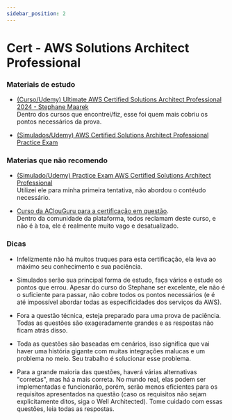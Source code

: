 ```yaml
---
sidebar_position: 2
---
```


# Cert - AWS Solutions Architect Professional

### Materiais de estudo

- [(Curso/Udemy) Ultimate AWS Certified Solutions Architect Professional 2024 - Stephane Maarek](https://www.udemy.com/course/aws-solutions-architect-professional/)  
Dentro dos cursos que encontrei/fiz, esse foi quem mais cobriu os pontos necessários da prova.

- [(Simulados/Udemy) AWS Certified Solutions Architect Professional Practice Exam](https://www.udemy.com/course/aws-solutions-architect-professional-practice-exams-sap-c02)

### Materias que não recomendo
- [(Simulado/Udemy) Practice Exam AWS Certified Solutions Architect Professional](https://www.udemy.com/course/practice-exam-aws-certified-solutions-architect-professional/)  
Utilizei ele para minha primeira tentativa, não abordou o contéudo necessário.

- [Curso da AClouGuru para a certificação em questão](https://learn.acloud.guru/course/aws-certified-solutions-architect-professional/dashboard).  
Dentro da comunidade da plataforma, todos reclamam deste curso, e não é à toa, ele é realmente
muito vago e desatualizado.

### Dicas

- Infelizmente não há muitos truques para esta certificação, ela leva ao máximo seu conhecimento e sua paciência.  


- Simulados serão sua principal forma de estudo, faça vários e estude os pontos que errou. Apesar do curso
do Stephane ser excelente, ele não é o suficiente para passar, não cobre todos os pontos necessários 
(e é até impossível abordar todas as especificidades dos serviços da AWS).  


- Fora a questão técnica, esteja preparado para uma prova de paciência. Todas as questões são exageradamente grandes
e as respostas não ficam atrás disso. 

  
- Toda as questões são baseadas em cenários, isso significa que vai haver uma história gigante
  com muitas integrações malucas e um problema no meio. Seu trabalho é solucionar esse problema.


- Para a grande maioria das questões, haverá várias alternativas "corretas", mas há a mais correta. No mundo real, 
elas podem ser implementadas e funcionarão, porém, serão menos eficientes para os requisitos apresentados na questão
(caso os requisitos não sejam explicitamente ditos, siga o Well Architected). 
Tome cuidado com essas questões, leia todas as respostas.

